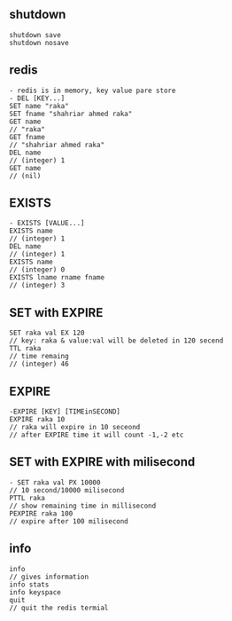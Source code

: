 ## shutdown
	shutdown save
	shutdown nosave
	

## redis
    - redis is in memory, key value pare store 
    - DEL [KEY...]
    SET name "raka"
    SET fname "shahriar ahmed raka"
    GET name 
    // "raka"
    GET fname 
    // "shahriar ahmed raka"
    DEL name
    // (integer) 1
    GET name 
    // (nil)
## EXISTS 
    - EXISTS [VALUE...]
    EXISTS name 
    // (integer) 1
    DEL name
    // (integer) 1
    EXISTS name
    // (integer) 0
    EXISTS lname rname fname
    // (integer) 3
## SET with EXPIRE
    SET raka val EX 120 
    // key: raka & value:val will be deleted in 120 secend
    TTL raka
    // time remaing
    // (integer) 46
## EXPIRE 
    -EXPIRE [KEY] [TIMEinSECOND]
    EXPIRE raka 10
    // raka will expire in 10 seceond
    // after EXPIRE time it will count -1,-2 etc
## SET with EXPIRE with milisecond 
    - SET raka val PX 10000
    // 10 second/10000 milisecond 
    PTTL raka
    // show remaining time in millisecond 
    PEXPIRE raka 100
    // expire after 100 milisecond 
## info 
    info 
    // gives information
    info stats
    info keyspace
    quit 
    // quit the redis termial


































